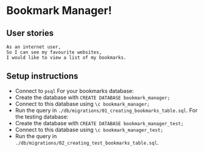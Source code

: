 # Bookmark Manager!

## User stories

```
As an internet user,
So I can see my favourite websites,
I would like to view a list of my bookmarks.
```

## Setup instructions
- Connect to `psql`
For your bookmarks database:
- Create the database with `CREATE DATABASE bookmark_manager;`
- Connect to this database using `\c bookmark_manager;`
- Run the query in `./db/migrations/01_creating_bookmarks_table.sql`.
For the testing database:
- Create the database with `CREATE DATABASE bookmark_manager_test;`
- Connect to this database using `\c bookmark_manager_test;`
- Run the query in `./db/migrations/02_creating_test_bookmarks_table.sql`.
